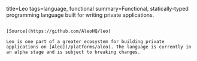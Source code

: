 title=Leo
tags=language, functional
summary=Functional, statically-typed programming language built for writing private applications.
~~~~~~

[Source](https://github.com/AleoHQ/leo)

Leo is one part of a greater ecosystem for building private applications on [Aleo](/platforms/aleo). The language is currently in an alpha stage and is subject to breaking changes.

